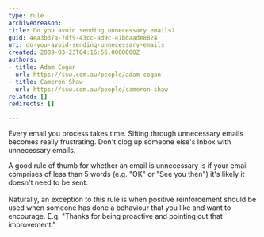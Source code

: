```yaml
---
type: rule
archivedreason: 
title: Do you avoid sending unnecessary emails?
guid: 4ea3b37a-7df9-43cc-ad9c-41bdaade8824
uri: do-you-avoid-sending-unnecessary-emails
created: 2009-03-23T04:16:56.0000000Z
authors:
- title: Adam Cogan
  url: https://ssw.com.au/people/adam-cogan
- title: Cameron Shaw
  url: https://ssw.com.au/people/cameron-shaw
related: []
redirects: []

---
```




  <p>Every email you process takes time. Sifting through unnecessary emails becomes really frustrating. Don't clog up someone else's Inbox with unnecessary emails. </p>
<p>A good rule of thumb for whether an email is unnecessary is if your email comprises of less than 5 words (e.g. &quot;OK&quot; or &quot;See you then&quot;) it's likely it doesn't need to be sent.<br>
<br>
Naturally, an exception to this rule is when&#160;positive reinforcement should be used when someone has done a behaviour that you like and want to encourage. E.g. &quot;Thanks for being proactive and pointing out that improvement.&quot;</p>

<br><excerpt class='endintro'></excerpt><br>



